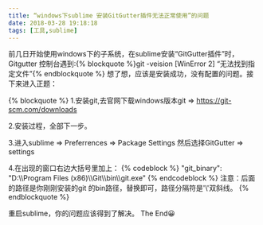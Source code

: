 ```yaml
---
title: “windows下sublime 安装GitGutter插件无法正常使用”的问题
date: 2018-03-28 19:18:18
tags: [工具,sublime]
---
```


前几日开始使用windows下的子系统，在sublime安装“GitGutter插件”时，Gitgutter 控制台遇到:{% blockquote %}git -veision [WinError 2] “无法找到指定文件”{% endblockquote %}
想了想，应该是安装成功，没有配置的问题。接下来进入正题：

{% blockquote %}
1.安装git,去官网下载windows版本git => https://git-scm.com/downloads

2.安装过程，全部下一步。

3.进入sublime => Preferrences => Package Settings 然后选择GitGutter => settings

4.在出现的窗口右边大括号里加上：
{% codeblock %}
"git_binary": "D:\\\Program Files (x86)\\\Git\\\bin\\\git.exe"
{% endcodeblock %}
注意：后面的路径是你刚刚安装的git 的bin路径，替换即可，路径分隔符是'\\\'双斜线。
{% endblockquote %}

重启sublime，你的问题应该得到了解决。
The End😀
